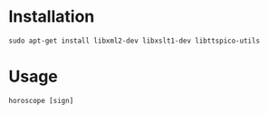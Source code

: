 # Installation

`sudo apt-get install libxml2-dev libxslt1-dev libttspico-utils`

# Usage

`horoscope [sign]`
